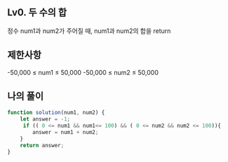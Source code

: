 ## Lv0. 두 수의 합
정수 num1과 num2가 주어질 때, num1과 num2의 합을 return

## 제한사항

-50,000 ≤ num1 ≤ 50,000
-50,000 ≤ num2 ≤ 50,000

## 나의 풀이
```js
function solution(num1, num2) {
    let answer = -1;
     if (( 0 <= num1 && num1<= 100) && ( 0 <= num2 && num2 <= 100)){
        answer = num1 + num2;
    }
    return answer;
}
```
